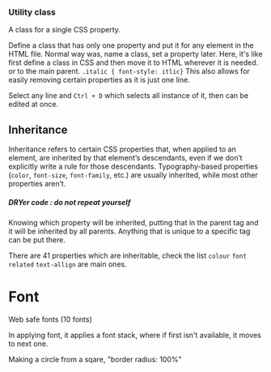 ### Utility class
A class for a single CSS property.

Define a class that has only one property and put it for any element in the HTML file.
Normal way was, name a class, set a property later.
Here, it's like first define a class in CSS and then move it to HTML wherever it is needed. or to the main parent.
`.italic { font-style: itlic}`
This also allows for easily removing certain properties as it is just one line.

Select any line and `Ctrl + D` which selects all instance of it, then can be edited at once.


## Inheritance
Inheritance refers to certain CSS properties that, when applied to an element, are inherited by that element’s descendants, even if we don’t explicitly write a rule for those descendants. Typography-based properties (`color`, `font-size`, `font-family`, etc.) are usually inherited, while most other properties aren’t.
##### DRYer code : do not repeat yourself
Knowing which property will be inherited, putting that in the parent tag and it will be inherited by all parents. 
Anything that is unique to a specific tag can be put there.

There are 41 properties which are inheritable, check the list
`colour` `font related` `text-allign`  are main ones.



# Font
Web safe fonts (10 fonts)

In applying font, it applies a font stack, where if first isn't available, it moves to next one. 




Making a circle from a sqare,   "border radius: 100%"










